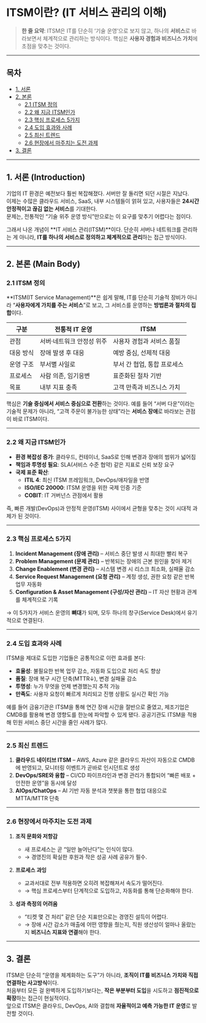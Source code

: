 # ITSM이란? (IT 서비스 관리의 이해)
> **한 줄 요약**: ITSM은 IT를 단순히 ‘기술 운영’으로 보지 않고, 하나의 **서비스**로 바라보면서 체계적으로 관리하는 방식이다. 핵심은 **사용자 경험과 비즈니스 가치**에 초점을 맞추는 것이다.

---

## 목차
- [1. 서론](#1-서론-introduction)
- [2. 본론](#2-본론-main-body)
  - [2.1 ITSM 정의](#21-itsm-정의)
  - [2.2 왜 지금 ITSM인가](#22-왜-지금-itsm인가)
  - [2.3 핵심 프로세스 5가지](#23-핵심-프로세스-5가지)
  - [2.4 도입 효과와 사례](#24-도입-효과와-사례)
  - [2.5 최신 트렌드](#25-최신-트렌드)
  - [2.6 현장에서 마주치는 도전 과제](#26-현장에서-자주-마주치는-도전-과제)
- [3. 결론](#3-결론)


---

## 1. 서론 (Introduction)
기업의 IT 환경은 예전보다 훨씬 복잡해졌다. 서버만 잘 돌리면 되던 시절은 지났다.  
이제는 수많은 클라우드 서비스, SaaS, 내부 시스템들이 얽혀 있고, 사용자들은 **24시간 안정적이고 끊김 없는 서비스**를 기대한다.  
문제는, 전통적인 “기술 위주 운영 방식”만으로는 이 요구를 맞추기 어렵다는 점이다.  

그래서 나온 개념이 **IT 서비스 관리(ITSM)**이다. 단순히 서버나 네트워크를 관리하는 게 아니라, **IT를 하나의 서비스로 정의하고 체계적으로 관리**하는 접근 방식이다.  

---

## 2. 본론 (Main Body)

### 2.1 ITSM 정의
**ITSM(IT Service Management)**은 쉽게 말해, IT를 단순히 기술적 장비가 아니라 “**사용자에게 가치를 주는 서비스**”로 보고, 그 서비스를 운영하는 **방법론과 절차의 집합**이다.  

| 구분 | 전통적 IT 운영 | ITSM |
|---|---|---|
| 관점 | 서버·네트워크 안정성 위주 | 사용자 경험과 서비스 품질 |
| 대응 방식 | 장애 발생 후 대응 | 예방 중심, 선제적 대응 |
| 운영 구조 | 부서별 사일로 | 부서 간 협업, 통합 프로세스 |
| 프로세스 | 사람 의존, 임기응변 | 표준화된 절차 기반 |
| 목표 | 내부 지표 충족 | 고객 만족과 비즈니스 가치 |

핵심은 **기술 중심에서 서비스 중심으로 전환**하는 것이다. 예를 들어 “서버 다운”이라는 기술적 문제가 아니라, “고객 주문이 불가능한 상태”라는 **서비스 장애**로 바라보는 관점이 바로 ITSM이다.

---

### 2.2 왜 지금 ITSM인가
- **환경 복잡성 증가**: 클라우드, 컨테이너, SaaS로 인해 변경과 장애의 범위가 넓어짐  
- **책임과 투명성 필요**: SLA(서비스 수준 협약) 같은 지표로 신뢰 보장 요구  
- **국제 표준 확산**:  
  - **ITIL 4**: 최신 ITSM 프레임워크, DevOps/애자일을 반영  
  - **ISO/IEC 20000**: ITSM 운영을 위한 국제 인증 기준  
  - **COBIT**: IT 거버넌스 관점에서 활용  

즉, 빠른 개발(DevOps)과 안정적 운영(ITSM) 사이에서 균형을 맞추는 것이 시대적 과제가 된 것이다.

---

### 2.3 핵심 프로세스 5가지
1. **Incident Management (장애 관리)** – 서비스 중단 발생 시 최대한 빨리 복구  
2. **Problem Management (문제 관리)** – 반복되는 장애의 근본 원인을 찾아 제거  
3. **Change Enablement (변경 관리)** – 시스템 변경 시 리스크 최소화, 실패율 감소  
4. **Service Request Management (요청 관리)** – 계정 생성, 권한 요청 같은 반복 업무 자동화  
5. **Configuration & Asset Management (구성/자산 관리)** – IT 자산 현황과 관계를 체계적으로 기록  

→ 이 5가지가 서비스 운영의 **뼈대**가 되며, 모두 하나의 창구(Service Desk)에서 유기적으로 연결된다.

---

### 2.4 도입 효과와 사례
ITSM을 제대로 도입한 기업들은 공통적으로 이런 효과를 본다:
- **효율성**: 불필요한 반복 업무 감소, 자동화 도입으로 처리 속도 향상  
- **품질**: 장애 복구 시간 단축(MTTR↓), 변경 실패율 감소  
- **투명성**: 누가 무엇을 언제 변경했는지 추적 가능  
- **만족도**: 사용자 요청이 빠르게 처리되고 진행 상황도 실시간 확인 가능  

예를 들어 금융기관은 ITSM을 통해 연간 장애 시간을 절반으로 줄였고, 제조기업은 CMDB를 활용해 변경 영향도를 한눈에 파악할 수 있게 됐다. 공공기관도 ITSM을 적용해 민원 서비스 중단 시간을 줄인 사례가 많다.

---

### 2.5 최신 트렌드
1. **클라우드 네이티브 ITSM** – AWS, Azure 같은 클라우드 자산이 자동으로 CMDB에 반영되고, 모니터링 이벤트가 곧바로 인시던트로 생성  
2. **DevOps/SRE와 융합** – CI/CD 파이프라인과 변경 관리가 통합되어 “빠른 배포 + 안전한 운영”을 동시에 달성  
3. **AIOps/ChatOps** – AI 기반 자동 분석과 챗봇을 통한 협업 대응으로 MTTA/MTTR 단축  

---

### 2.6 현장에서 마주치는 도전 과제
1. **조직 문화와 저항감**  
   - 새 프로세스는 곧 “일만 늘어난다”는 인식이 많다.  
   - → 경영진의 확실한 후원과 작은 성공 사례 공유가 필수.  

2. **프로세스 과잉**  
   - 교과서대로 전부 적용하면 오히려 복잡해져서 속도가 떨어진다.  
   - → 핵심 프로세스부터 단계적으로 도입하고, 자동화를 통해 단순화해야 한다.  

3. **성과 측정의 어려움**  
   - “티켓 몇 건 처리” 같은 단순 지표만으로는 경영진 설득이 어렵다.  
   - → 장애 시간 감소가 매출에 어떤 영향을 줬는지, 직원 생산성이 얼마나 올랐는지 **비즈니스 지표와 연결**해야 한다.  

---

## 3. 결론
ITSM은 단순히 “운영을 체계화하는 도구”가 아니라, **조직이 IT를 비즈니스 가치와 직접 연결하는 사고방식**이다.  
처음부터 모든 걸 완벽하게 도입하기보다는, **작은 부분부터 도입**을 시도하고 **점진적으로 확장**하는 접근이 현실적이다.  
앞으로 ITSM은 클라우드, DevOps, AI와 결합해 **자율적이고 예측 가능한 IT 운영**로 발전할 것이다.
<br/><br/>



